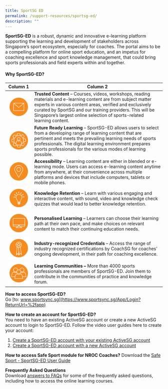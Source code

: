 ```yaml
---
title: SportSG ED
permalink: /support-resources/sportsg-ed/
description: ""
---
```

**SportSG-ED** is a robust, dynamic and innovative e-learning platform supporting the learning and development of stakeholders across Singapore’s sport ecosystem, especially for coaches. The portal aims to be a compelling platform for online sport education, and an impetus for coaching excellence and sport knowledge management, that could bring sports professionals and field experts within and together.

#### **Why SportSG-ED?**

| Column 1 | Column 2 | 
| -------- | -------- | 
| ![](/images/Support/Sport%20Ed/img1.png)     | **Trusted Content** – Courses, videos, workshops, reading materials and e-learning content are from subject matter experts in various content areas, verified and exclusively curated by SportSG and our training providers. This will be Singapore’s largest online selection of sports-related learning content.     | 
| ![](/images/Support/Sport%20Ed/img2.png)     |**Future Ready Learning** – SportSG-ED allows users to select from a developing range of learning content that are pertinent and meets the prevailing learning needs of sports professionals. The digital learning environment prepares sports professionals for the various modes of learning possible. | 
| ![](/images/Support/Sport%20Ed/img3.png)     | **Accessibility** – Learning content are either in blended or e-learning mode. Users can access e-learning content anytime from anywhere, at their convenience across multiple platforms and devices that include computers, tablets or mobile phones. | 
| ![](/images/Support/Sport%20Ed/img4.png)     |**Knowledge Retention** – Learn with various engaging and interactive content, with sound, video and knowledge check quizzes that would lead to better knowledge retention. | 
| ![](/images/Support/Sport%20Ed/img5.png)     |**Personalised Learning** – Learners can choose their learning path at their own pace, and make choices on relevant content to match their continuing education needs. | 
| ![](/images/Support/Sport%20Ed/img6.png)     |**Industry-recognized Credentials** – Access the range of industry recognized certifications by CoachSG for coaches’ ongoing development, in their path for coaching excellence.| 
| ![](/images/Support/Sport%20Ed/img7.png)     |**Learning Communities –** More than 4000 sports professionals are members of SportSG-ED. Join them to contribute in the communities of practice and knowledge forum.| 

**How to access SportSG-ED?**
<br>Go [to: www.sportsync.sg](https://www.sportsync.sg/App/Login?ReturnUrl=%2fapp)

**How to create an account for SportSG-ED?**
<br>
You need to have an existing ActiveSG account or create a new ActiveSG account to login to SportSG-ED. Follow the video user guides here to create your account:  

1. [Create a SportSG-ED account with your existing ActiveSG account](https://youtu.be/VDCeOSPZ2-E)
2. [Create a SportSG-ED account with a new ActiveSG account](https://youtu.be/QxOGlmJd8BA)

**How to access Safe Sport module for NROC Coaches?**
Download the [Safe Sport - SportSG-ED User Guide](/files/Support/SportSG%20ED/Safe%20Sport%20-%20SportSG-ED%20User%20Guide.pdf)

**Frequently Asked Questions**
<br>
Download [answers to FAQs](/files/Support/SportSG%20ED/SportSG-ED_FAQs.pdf) for some of the frequently asked questions, including how to access the online learning courses.